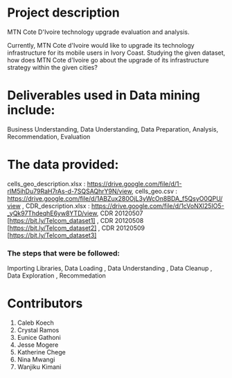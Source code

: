 # Project description
MTN Cote D'Ivoire technology upgrade evaluation and analysis.

Currently, MTN Cote d'Ivoire would like to upgrade its technology infrastructure for its mobile users in Ivory Coast. Studying the given dataset, how does MTN Cote d'Ivoire go about the upgrade of its infrastructure strategy within the given cities?

# Deliverables used in Data mining include:
Business Understanding,
Data Understanding, 
Data Preparation, 
Analysis, 
Recommendation, 
Evaluation

# The data provided:

cells_geo_description.xlsx : https://drive.google.com/file/d/1-rIM5ihDu79RaH7rAs-d-7SQSAQhrY9N/view,
cells_geo.csv : https://drive.google.com/file/d/1ABZux280OjL3yWcOn8BDA_f5QsyO0QPU/view ,
CDR_description.xlsx : https://drive.google.com/file/d/1cVoNXl25IO5-_yQk97ThdeqhE6yw8YTD/view,
CDR 20120507 [https://bit.ly/Telcom_dataset1] ,
CDR 20120508 [https://bit.ly/Telcom_dataset2] ,
CDR 20120509 [https://bit.ly/Telcom_dataset3]


### The steps that were be followed:

Importing Libraries,
Data Loading ,
Data Understanding ,
Data Cleanup ,
Data Exploration ,
Recommedation 

# Contributors 
1. Caleb Koech
2. Crystal Ramos
3. Eunice Gathoni
4. Jesse Mogere
5. Katherine Chege
6. Nina Mwangi
7. Wanjiku Kimani


